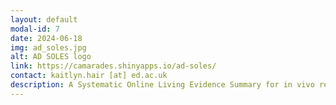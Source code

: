 ```yaml
---
layout: default
modal-id: 7
date: 2024-06-18
img: ad_soles.jpg
alt: AD SOLES logo
link: https://camarades.shinyapps.io/ad-soles/
contact: kaitlyn.hair [at] ed.ac.uk
description: A Systematic Online Living Evidence Summary for in vivo research in Alzheimer's disease research.
---
```

